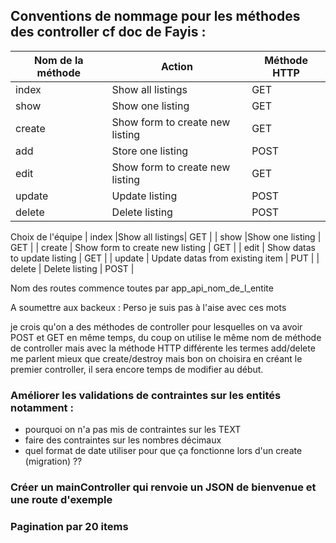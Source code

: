 
## Conventions de nommage pour les méthodes des controller cf doc de Fayis : 

| Nom de la méthode  | Action | Méthode HTTP |
| ----------- | ----------- |----------- |
| index |Show all listings| GET |
| show |Show one listing | GET |
| create | Show form to create new listing | GET |
| add | Store one listing | POST |
| edit | Show form to create new listing | GET |
| update | Update listing | POST |
| delete | Delete listing | POST |

Choix de l'équipe
| index |Show all listings| GET |
| show |Show one listing | GET |
| create | Show form to create new listing | GET |
| edit | Show datas to  update listing | GET |
| update | Update datas from existing item | PUT |
| delete | Delete listing | POST |

Nom des routes commence toutes par app_api_nom_de_l_entite

A soumettre aux backeux :
Perso je suis pas à l'aise avec ces mots

je crois qu'on a des méthodes de controller pour lesquelles on va avoir POST et GET en même temps, du coup on utilise le même nom de méthode de controller mais avec la méthode HTTP différente
les termes add/delete me parlent mieux que create/destroy
mais bon on choisira en créant le premier controller, il sera encore temps de modifier au début.

### Améliorer les validations de contraintes sur les entités notamment :

- pourquoi on n'a pas mis de contraintes sur les TEXT 
- faire des contraintes sur les nombres décimaux
- quel format de date utiliser pour que ça fonctionne lors d'un create (migration) ??

### Créer un mainController qui renvoie un JSON de bienvenue et une route d'exemple

### Pagination par 20 items